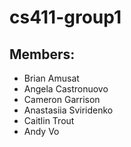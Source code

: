 # cs411-group1

## Members:
- Brian Amusat
- Angela Castronuovo
- Cameron Garrison
- Anastasiia Sviridenko
- Caitlin Trout
- Andy Vo
